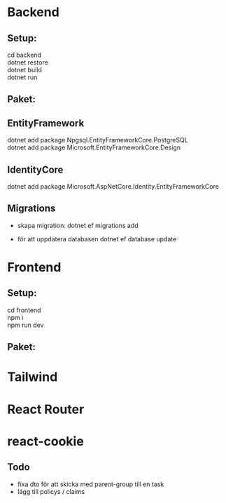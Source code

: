 # Backend

## Setup:

cd backend  
dotnet restore  
dotnet build  
dotnet run

## Paket:

## EntityFramework

dotnet add package Npgsql.EntityFrameworkCore.PostgreSQL  
dotnet add package Microsoft.EntityFrameworkCore.Design

## IdentityCore

dotnet add package Microsoft.AspNetCore.Identity.EntityFrameworkCore

## Migrations

- skapa migration:
  dotnet ef migrations add <namn>

- för att uppdatera databasen
  dotnet ef database update

# Frontend

## Setup:

cd frontend  
npm i  
npm run dev

## Paket:

# Tailwind

# React Router

# react-cookie



## Todo
- fixa dto för att skicka med parent-group till en task 
- lägg till policys / claims



